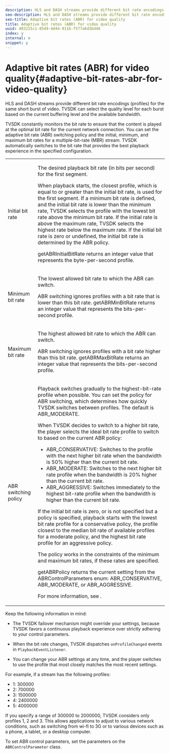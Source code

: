 ```yaml
---
description: HLS and DASH streams provide different bit rate encodings (profiles) for the same short burst of video. TVSDK can select the quality level for each burst based on the current buffering level and the available bandwidth.
seo-description: HLS and DASH streams provide different bit rate encodings (profiles) for the same short burst of video. TVSDK can select the quality level for each burst based on the current buffering level and the available bandwidth.
seo-title: Adaptive bit rates (ABR) for video quality
title: Adaptive bit rates (ABR) for video quality
uuid: d03215c1-8549-4d44-911b-f577a6d3bd46
index: y
internal: n
snippet: y
---
```


# Adaptive bit rates (ABR) for video quality{#adaptive-bit-rates-abr-for-video-quality}

HLS and DASH streams provide different bit rate encodings (profiles) for the same short burst of video. TVSDK can select the quality level for each burst based on the current buffering level and the available bandwidth.

 TVSDK constantly monitors the bit rate to ensure that the content is played at the optimal bit rate for the current network connection. You can set the adaptive bit rate (ABR) switching policy and the initial, minimum, and maximum bit rates for a multiple-bit-rate (MBR) stream. TVSDK automatically switches to the bit rate that provides the best playback experience in the specified configuration. 

<table id="table_AF838E082235406AA359BF1C1A77F85F"> 
 <tbody> 
  <tr> 
   <td colname="col01"> Initial bit rate </td> 
   <td colname="col2"> <p>The desired playback bit rate (in bits per second) for the first segment. </p> <p>When playback starts, the closest profile, which is equal to or greater than the initial bit rate, is used for the first segment. If a minimum bit rate is defined, and the initial bit rate is lower than the minimum rate, TVSDK selects the profile with the lowest bit rate above the minimum bit rate. If the initial rate is above the maximum rate, TVSDK selects the highest rate below the maximum rate. If the initial bit rate is zero or undefined, the initial bit rate is determined by the ABR policy. </p> <p><span class="codeph"> getABRInitialBitRate</span> returns an integer value that represents the byte-per-second profile. </p> </td> 
  </tr> 
  <tr> 
   <td colname="col01"> Minimum bit rate </td> 
   <td colname="col2"> <p>The lowest allowed bit rate to which the ABR can switch. </p> <p>ABR switching ignores profiles with a bit rate that is lower than this bit rate. <span class="codeph"> getABRMinBitRate</span> returns an integer value that represents the bits-per-second profile. </p> </td> 
  </tr> 
  <tr> 
   <td colname="col01"> Maximum bit rate </td> 
   <td colname="col2"> <p>The highest allowed bit rate to which the ABR can switch. </p> <p>ABR switching ignores profiles with a bit rate higher than this bit rate. <span class="codeph"> getABRMaxBitRate</span> returns an integer value that represents the bits-per-second profile. </p> </td> 
  </tr> 
  <tr> 
   <td colname="col01"> ABR switching policy </td> 
   <td colname="col2"> <p>Playback switches gradually to the highest-bit-rate profile when possible. You can set the policy for ABR switching, which determines how quickly TVSDK switches between profiles. The default is <span class="codeph"> ABR_MODERATE</span>. </p> <p>When TVSDK decides to switch to a higher bit rate, the player selects the ideal bit rate profile to switch to based on the current ABR policy: 
     <ul id="ul_AC9C99D84A3B4A8DBD1A05CC05DEE771"> 
      <li id="li_B79C0AA2CBFB42FF98A257CEC9C400BA"><span class="codeph"> ABR_CONSERVATIVE</span>: Switches to the profile with the next higher bit rate when the bandwidth is 50% higher than the current bit rate. </li> 
      <li id="li_38CC3A95D8634F359D0F7C273D0108C0"><span class="codeph"> ABR_MODERATE</span>: Switches to the next higher bit rate profile when the bandwidth is 20% higher than the current bit rate. </li> 
      <li id="li_E845C035420D4B3FB2B179F448F8CA85"><span class="codeph"> ABR_AGGRESSIVE</span>: Switches immediately to the highest bit-rate profile when the bandwidth is higher than the current bit rate. </li> 
     </ul> </p> <p>If the initial bit rate is zero, or is not specified but a policy is specified, playback starts with the lowest bit rate profile for a conservative policy, the profile closest to the median bit rate of available profiles for a moderate policy, and the highest bit rate profile for an aggressive policy. </p> <p>The policy works in the constraints of the minimum and maximum bit rates, if these rates are specified. </p> <p> <span class="codeph"> getABRPolicy</span> returns the current setting from the <span class="codeph"> ABRControlParameters</span> enum: <span class="codeph"> ABR_CONSERVATIVE</span>, <span class="codeph"> ABR_MODERATE</span>, or <span class="codeph"> ABR_AGGRESSIVE</span>. </p> <p>For more information, see <a keyref="api-enum-control"></a>. </p> </td> 
  </tr> 
 </tbody> 
</table>

Keep the following information in mind:

* The TVSDK failover mechanism might override your settings, because TVSDK favors a continuous playback experience over strictly adhering to your control parameters. 
* When the bit rate changes, TVSDK dispatches `onProfileChanged` events in `PlaybackEventListener`. 

* You can change your ABR settings at any time, and the player switches to use the profile that most closely matches the most recent settings.

For example, if a stream has the following profiles:

* 1: 300000 
* 2: 700000 
* 3: 1500000 
* 4: 2400000 
* 5: 4000000

If you specify a range of 300000 to 2000000, TVSDK considers only profiles 1, 2 and 3. This allows applications to adjust to various network conditions, such as switching from wi-fi to 3G or to various devices such as a phone, a tablet, or a desktop computer.

To set ABR control parameters, set the parameters on the `ABRControlParameter` class. 
